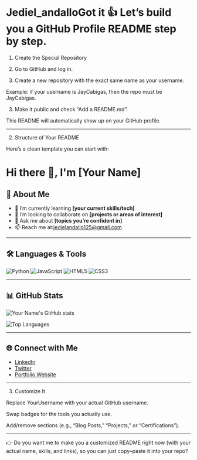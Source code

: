 # Jediel_andalloGot it 👍 Let’s build you a GitHub Profile README step by step.

1. Create the Special Repository

1. Go to GitHub and log in.


2. Create a new repository with the exact same name as your username.

Example: if your username is JayCabigas, then the repo must be JayCabigas.



3. Make it public and check “Add a README.md”.



This README will automatically show up on your GitHub profile.


---

2. Structure of Your README

Here’s a clean template you can start with:

# Hi there 👋, I'm [Your Name]

## 🚀 About Me
- 🌱 I’m currently learning **[your current skills/tech]**
- 👯 I’m looking to collaborate on **[projects or areas of interest]**
- 💬 Ask me about **[topics you’re confident in]**
- 📫 Reach me at:jedielandallo125@gmail.com

---

## 🛠️ Languages & Tools
![Python](https://img.shields.io/badge/-Python-3776AB?logo=python&logoColor=fff)
![JavaScript](https://img.shields.io/badge/-JavaScript-F7DF1E?logo=javascript&logoColor=000)
![HTML5](https://img.shields.io/badge/-HTML5-E34F26?logo=html5&logoColor=fff)
![CSS3](https://img.shields.io/badge/-CSS3-1572B6?logo=css3&logoColor=fff)
<!-- Add more badges for your skills -->

---

## 📊 GitHub Stats
![Your Name's GitHub stats](https://github-readme-stats.vercel.app/api?username=YourUsername&show_icons=true&theme=radical)

![Top Languages](https://github-readme-stats.vercel.app/api/top-langs/?username=YourUsername&layout=compact&theme=radical)

---

## 🌐 Connect with Me
- [LinkedIn](https://linkedin.com/in/yourprofile)
- [Twitter](https://twitter.com/yourhandle)
- [Portfolio Website](https://yourwebsite.com)


---

3. Customize It

Replace YourUsername with your actual GitHub username.

Swap badges for the tools you actually use.

Add/remove sections (e.g., “Blog Posts,” “Projects,” or “Certifications”).



---

👉 Do you want me to make you a customized README right now (with your actual name, skills, and links), so you can just copy–paste it into your repo?

